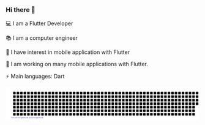 ### Hi there 👋
💻 I am a Flutter Developer

📚 I am a computer engineer

📝 I have interest in mobile application with Flutter

🔭 I am working on many mobile applications with Flutter.

⚡ Main languages: Dart

![gitartwork](gitartwork.svg)
